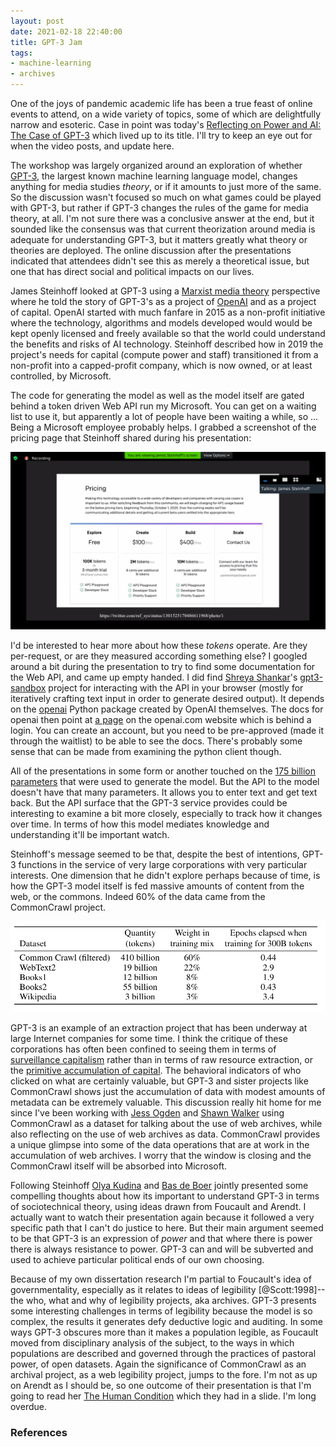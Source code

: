 ```yaml
---
layout: post
date: 2021-02-18 22:40:00
title: GPT-3 Jam
tags:
- machine-learning
- archives
---
```



One of the joys of pandemic academic life has been a true feast of online
events to attend, on a wide variety of topics, some of which are delightfully
narrow and esoteric. Case in point was today's [Reflecting on Power and AI: The
Case of GPT-3](
https://www.delftdesignforvalues.nl/event/reflecting-on-power-and-ai-the-case-of-gpt-3-workshop/)
which lived up to its title. I'll try to keep an eye out for when the video
posts, and update here.

The workshop was largely organized around an exploration of whether [GPT-3],
the largest known machine learning language model, changes anything for media
studies *theory*, or if it amounts to just more of the same. So the discussion
wasn't focused so much on what games could be played with GPT-3, but rather if
GPT-3 changes the rules of the game for media theory, at all. I'm not sure
there was a conclusive answer at the end, but it sounded like the consensus was
that current theorization around media is adequate for understanding GPT-3, but
it matters greatly what theory or theories are deployed. The online discussion
after the presentations indicated that attendees didn't see this as merely
a theoretical issue, but one that has direct social and political impacts on
our lives.

James Steinhoff looked at GPT-3 using a [Marxist media theory] perspective
where he told the story of GPT-3's as a project of [OpenAI] and as a project of
capital. OpenAI started with much fanfare in 2015 as a non-profit initiative
where the technology, algorithms and models developed would would be kept
openly licensed and freely available so that the world could understand the
benefits and risks of AI technology. Steinhoff described how in 2019 the
project's needs for capital (compute power and staff) transitioned it from
a non-profit into a capped-profit company, which is now owned, or at least
controlled, by Microsoft.

The code for generating the model as well as the model itself are gated behind
a token driven Web API run my Microsoft. You can get on a waiting list to use
it, but apparently a lot of people have been waiting a while, so ... Being
a Microsoft employee probably helps. I grabbed a screenshot of the pricing page
that Steinhoff shared during his presentation:

<a href="/images/gpt3-pricing.png"><img src="/images/gpt3-pricing.png" class="img-responsive"></a>

I'd be interested to hear more about how these *tokens* operate. Are they
per-request, or are they measured according something else? I googled around
a bit during the presentation to try to find some documentation for the Web
API, and came up empty handed. I did find [Shreya Shankar]'s [gpt3-sandbox]
project for interacting with the API in your browser (mostly for iteratively
crafting text input in order to generate desired output). It depends on the
[openai] Python package created by OpenAI themselves. The docs for openai then
point at [a page](https://beta.openai.com/docs/api-reference?lang=python) on
the openai.com website which is behind a login. You can create an account, but
you need to be pre-approved (made it through the waitlist) to be able to see
the docs. There's probably some sense that can be made from examining the
python client though.

All of the presentations in some form or another touched on the [175 billion
parameters] that were used to generate the model. But the API to the model
doesn't have that many parameters. It allows you to enter text and get text
back. But the API surface that the GPT-3 service provides could be
interesting to examine a bit more closely, especially to track how it changes
over time. In terms of how this model mediates knowledge and understanding
it'll be important watch. 

Steinhoff's message seemed to be that, despite the best of intentions, 
GPT-3 functions in the service of very large corporations with very particular
interests. One dimension that he didn't explore perhaps because of time, is how
the GPT-3 model itself is fed massive amounts of content from the web, or the
commons. Indeed 60% of the data came from the CommonCrawl project.

<a href="https://arxiv.org/abs/2005.14165"><img class="img-responsive" src="/images/gpt-data.png"></a>

GPT-3 is an example of an extraction project that has been underway at large
Internet companies for some time. I think the critique of these corporations
has often been confined to seeing them in terms of [surveillance capitalism]
rather than in terms of raw resource extraction, or the [primitive accumulation
of capital]. The behavioral indicators of who clicked on what are certainly
valuable, but GPT-3 and sister projects like CommonCrawl shows just the
accumulation of data with modest amounts of metadata can be extremely valuable.
This discussion really hit home for me since I've been working with [Jess
Ogden] and [Shawn Walker] using CommonCrawl as a dataset for talking about the
use of web archives, while also reflecting on the use of web archives as data.
CommonCrawl provides a unique glimpse into some of the data operations that are
at work in the accumulation of web archives. I worry that the window is closing
and the CommonCrawl itself will be absorbed into Microsoft.

Following Steinhoff [Olya Kudina] and [Bas de Boer] jointly presented some
compelling thoughts about how its important to understand GPT-3 in terms of
sociotechnical theory, using ideas drawn from Foucault and Arendt. I actually
want to watch their presentation again because it followed a very specific path
that I can't do justice to here. But their main argument seemed to be that
GPT-3 is an expression of *power* and that where there is power there is always
resistance to power. GPT-3 can and will be subverted and used to achieve
particular political ends of our own choosing.

Because of my own dissertation research I'm partial to Foucault's idea of
governmentality, especially as it relates to ideas of legibility
[@Scott:1998]--the who, what and why of legibility projects, aka archives.
GPT-3 presents some interesting challenges in terms of legibility because the
model is so complex, the results it generates defy deductive logic and
auditing. In some ways GPT-3 obscures more than it makes a population legible,
as Foucault moved from disciplinary analysis of the subject, to the ways in
which populations are described and governed through the practices of pastoral
power, of open datasets. Again the significance of CommonCrawl as an archival
project, as a web legibility project, jumps to the fore. I'm not as up on
Arendt as I should be, so one outcome of their presentation is that I'm going
to read her [The Human Condition] which they had in a slide. I'm long overdue.

### References

[James Steinhoff]: https://escience.washington.edu/people/james-steinhoff/
[Olya Kudina]: https://www.tudelft.nl/en/tpm/about-the-faculty/departments/values-technology-and-innovation/people/assistant-professors/dr-o-olya-kudina/
[Bas de Boer]: https://people.utwente.nl/s.o.m.deboer
[OpenAI]: https://en.wikipedia.org/wiki/OpenAI
[GPT-3]: https://en.wikipedia.org/wiki/GPT-3
[175 billion parameters]: https://arxiv.org/abs/2005.14165
[Shreya Shankar]: https://www.shreya-shankar.com/
[gpt3-sandbox]: https://github.com/shreyashankar/gpt3-sandbox
[surveillance capitalism]: https://en.wikipedia.org/wiki/Surveillance_capitalism
[primitive accumulation of capital]: https://en.wikipedia.org/wiki/Primitive_accumulation_of_capital
[Jess Ogden]: https://twitter.com/jessogden
[Shawn Walker]: https://twitter.com/walkeroh
[The Human Condition]: https://en.wikipedia.org/wiki/The_Human_Condition
[Marxist media theory]: https://en.wikipedia.org/wiki/Mediation_(Marxist_theory_and_media_studies)
